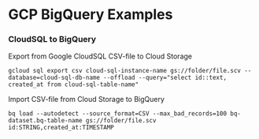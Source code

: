 # GCP BigQuery Examples

### CloudSQL to BigQuery
Export from Google CloudSQL CSV-file to Cloud Storage
```
gcloud sql export csv cloud-sql-instance-name gs://folder/file.scv --database=cloud-sql-db-name --offload --query="select id::text, created_at from cloud-sql-table-name"
```

Import CSV-file from Cloud Storage to BigQuery
```
bq load --autodetect --source_format=CSV --max_bad_records=100 bq-dataset.bq-table-name gs://folder/file.scv id:STRING,created_at:TIMESTAMP
```
